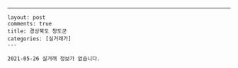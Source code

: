 ---
    layout: post
    comments: true
    title: 경상북도 청도군
    categories: [실거래가]
    ---

    2021-05-26 실거래 정보가 없습니다.

    